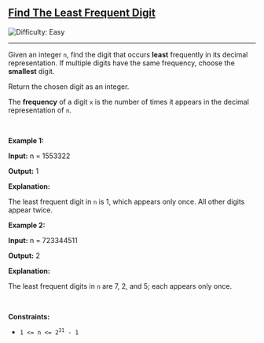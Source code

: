 <h2><a href="https://leetcode.com/problems/find-the-least-frequent-digit">Find The Least Frequent Digit</a></h2> <img src='https://img.shields.io/badge/Difficulty-Easy-brightgreen' alt='Difficulty: Easy' /><hr><p>Given an integer <code>n</code>, find the digit that occurs <strong>least</strong> frequently in its decimal representation. If multiple digits have the same frequency, choose the <strong>smallest</strong> digit.</p>

<p>Return the chosen digit as an integer.</p>
The <strong>frequency</strong> of a digit <code>x</code> is the number of times it appears in the decimal representation of <code>n</code>.
<p>&nbsp;</p>
<p><strong class="example">Example 1:</strong></p>

<div class="example-block">
<p><strong>Input:</strong> <span class="example-io">n = 1553322</span></p>

<p><strong>Output:</strong> 1</p>

<p><strong>Explanation:</strong></p>

<p>The least frequent digit in <code>n</code> is 1, which appears only once. All other digits appear twice.</p>
</div>

<p><strong class="example">Example 2:</strong></p>

<div class="example-block">
<p><strong>Input:</strong> <span class="example-io">n = 723344511</span></p>

<p><strong>Output:</strong> 2</p>

<p><strong>Explanation:</strong></p>

<p>The least frequent digits in <code>n</code> are 7, 2, and 5; each appears only once.</p>
</div>

<p>&nbsp;</p>
<p><strong>Constraints:</strong></p>

<ul>
	<li><code>1 &lt;= n &lt;= 2<sup>31</sup>​​​​​​​ - 1</code></li>
</ul>
